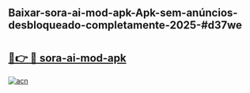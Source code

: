 ## Baixar-sora-ai-mod-apk-Apk-sem-anúncios-desbloqueado-completamente-2025-#d37we

# <h2><a href="https://ainizakaria.my?title=sora-ai-mod-apk&ref=20M">🔗👉 🔴 sora-ai-mod-apk</a></h2>

[![acn](https://github.com/user-attachments/assets/0f9c940e-d8b0-45ae-aac7-cd30a18b3e1c)](https://ainizakaria.my?title=sora-ai-mod-apk&ref=20M)

